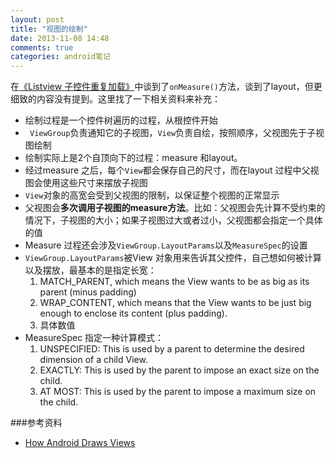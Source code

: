 ```yaml
---
layout: post
title: "视图的绘制"
date: 2013-11-08 14:48
comments: true
categories: android笔记
---
```


在[《Listview 子控件重复加载》](http://mingbo.de/blog/2013/11/04/listview-re-getview/)中谈到了`onMeasure()`方法，谈到了layout，但更细致的内容没有提到。这里找了一下相关资料来补充：

-   绘制过程是一个控件树遍历的过程，从根控件开始
-   ` ViewGroup`负责通知它的子视图，`View`负责自绘，按照顺序，父视图先于子视图绘制
-   绘制实际上是2个自顶向下的过程：measure 和layout。
-   经过measure 之后，每个`View`都会保存自己的尺寸，而在layout 过程中父视图会使用这些尺寸来摆放子视图
-   `View`对象的高宽会受到父视图的限制，以保证整个视图的正常显示
-   父视图会**多次调用子视图的measure方法**。比如：父视图会先计算不受约束的情况下，子视图的大小；如果子视图过大或者过小，父视图都会指定一个具体的值
-   Measure 过程还会涉及`ViewGroup.LayoutParams`以及`MeasureSpec`的设置
-   `ViewGroup.LayoutParams`被View 对象用来告诉其父控件，自己想如何被计算以及摆放，最基本的是指定长宽：
    1.  MATCH_PARENT, which means the View wants to be as big as its parent (minus padding)
    2.  WRAP_CONTENT, which means that the View wants to be just big enough to enclose its content (plus padding).
    3.  具体数值
-   MeasureSpec 指定一种计算模式：
    1.  UNSPECIFIED: This is used by a parent to determine the desired dimension of a child View.
    2.  EXACTLY: This is used by the parent to impose an exact size on the child. 
    3.  AT MOST: This is used by the parent to impose a maximum size on the child.


###参考资料
-   [How Android Draws Views](https://developer.android.com/guide/topics/ui/how-android-draws.html)
